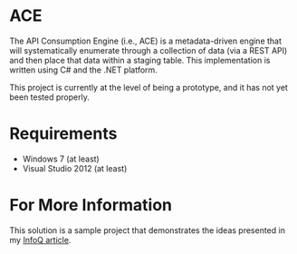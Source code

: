 # ACE
The API Consumption Engine (i.e., ACE) is a metadata-driven engine that will systematically enumerate through a collection of data (via a REST API) and then place that data within a staging table.  This implementation is written using C# and the .NET platform.

This project is currently at the level of being a prototype, and it has not yet been tested properly.

# Requirements
* Windows 7 (at least)
* Visual Studio 2012 (at least)

# For More Information
This solution is a sample project that demonstrates the ideas presented in my <a target="_blank" href="http://www.infoq.com/articles/mdd-api-data-retrieval">InfoQ article</a>.
